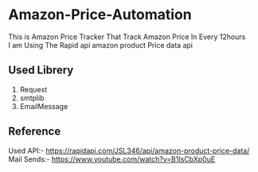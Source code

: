 # Amazon-Price-Automation
This is Amazon Price Tracker That Track Amazon Price In Every 12hours <br/>
I am Using The Rapid api amazon product Price data api<br/>


## Used Librery
1. Request
2. smtplib
3. EmailMessage

## Reference
Used API:- https://rapidapi.com/JSL346/api/amazon-product-price-data/<br/>
Mail Sends:- https://www.youtube.com/watch?v=B1IsCbXp0uE
